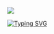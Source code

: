 <img src= "https://capsule-render.vercel.app/api?type=waving&height=100&color=gradient"/>


[![Typing SVG](https://readme-typing-svg.herokuapp.com?font=Inter&size=40&pause=1000&center=true&vCenter=true&width=435&height=67&lines=Ola!;Eu+sou+o+Edu;Sou+um+programador+;C%23%2CVB%2CHTML+e+CSS)](https://git.io/typing-svg)
